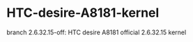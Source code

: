 HTC-desire-A8181-kernel
=======================
branch 2.6.32.15-off: HTC desire A8181 official 2.6.32.15 kernel
